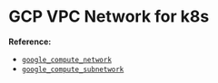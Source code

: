 GCP VPC Network for k8s
=======================


**Reference:** 
- [`google_compute_network`](https://registry.terraform.io/providers/hashicorp/google/latest/docs/resources/compute_network)
- [`google_compute_subnetwork`](https://registry.terraform.io/providers/hashicorp/google/latest/docs/resources/compute_subnetwork)